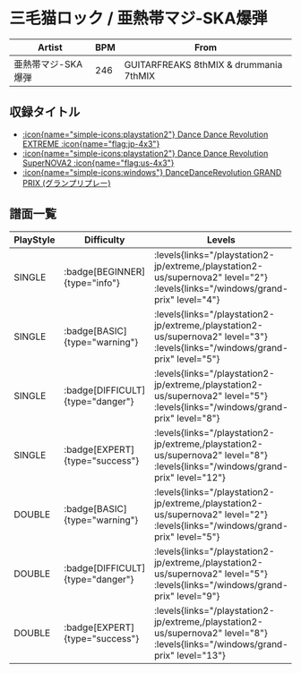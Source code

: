 # 三毛猫ロック / 亜熱帯マジ-SKA爆弾

|Artist|BPM|From|
|------|---|----|
|亜熱帯マジ-SKA爆弾|246|GUITARFREAKS 8thMIX & drummania 7thMIX|

## 収録タイトル

- [:icon{name="simple-icons:playstation2"} Dance Dance Revolution EXTREME :icon{name="flag:jp-4x3"}](/playstation2-jp/extreme)
- [:icon{name="simple-icons:playstation2"} Dance Dance Revolution SuperNOVA2 :icon{name="flag:us-4x3"}](/playstation2-us/supernova2)
- [:icon{name="simple-icons:windows"} DanceDanceRevolution GRAND PRIX (グランプリプレー)](/windows/grand-prix)

## 譜面一覧

|PlayStyle|Difficulty|Levels|Notes|Movie|
|---------|----------|------|-----|-----|
|SINGLE| :badge[BEGINNER]{type="info"}| :levels{links="/playstation2-jp/extreme,/playstation2-us/supernova2" level="2"} :levels{links="/windows/grand-prix" level="4"}|110/0||
|SINGLE| :badge[BASIC]{type="warning"}| :levels{links="/playstation2-jp/extreme,/playstation2-us/supernova2" level="3"} :levels{links="/windows/grand-prix" level="5"}|128/20||
|SINGLE| :badge[DIFFICULT]{type="danger"}| :levels{links="/playstation2-jp/extreme,/playstation2-us/supernova2" level="5"} :levels{links="/windows/grand-prix" level="8"}|224/4||
|SINGLE| :badge[EXPERT]{type="success"}| :levels{links="/playstation2-jp/extreme,/playstation2-us/supernova2" level="8"} :levels{links="/windows/grand-prix" level="12"}|314/9||
|DOUBLE| :badge[BASIC]{type="warning"}| :levels{links="/playstation2-jp/extreme,/playstation2-us/supernova2" level="2"} :levels{links="/windows/grand-prix" level="5"}|141/11||
|DOUBLE| :badge[DIFFICULT]{type="danger"}| :levels{links="/playstation2-jp/extreme,/playstation2-us/supernova2" level="5"} :levels{links="/windows/grand-prix" level="9"}|247/6||
|DOUBLE| :badge[EXPERT]{type="success"}| :levels{links="/playstation2-jp/extreme,/playstation2-us/supernova2" level="8"} :levels{links="/windows/grand-prix" level="13"}|313/15||
